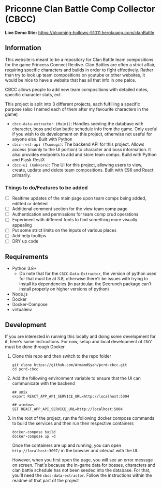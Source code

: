 # Priconne Clan Battle Comp Collector (CBCC)

**Live Demo Site:** https://blooming-hollows-51011.herokuapp.com/clanBattle 

## Information
This website is meant to be a repository for Clan Battle team compositions for the game Princess Connect Re:dive. Clan Battles are often a strict affair, requiring specific characters and builds in order to fight effectively. Rather than try to look up team compositions on youtube or other websites, it would be nice to have a website that has all that info in one palce. 

CBCC allows people to add new team compositions with detailed notes, specific character stats, ect.

This project is split into 3 different projects, each fulfilling a specific purpose (also I named each of them after my favourite characters in the game)

- `cbcc-data-extractor (Muimi)`: Handles seeding the database with character, boss and clan battle schedule info from the game. Only useful if you wish to do development on this project, otherwise not useful for anyone else. Built with Python
- `cbcc-rest-api (Tsumugi)`: The backend API for this project. Allows access (mainly to the UI portion) to character and boss information. It also provides endpoints to add and store team comps. Build with Python and Flask-RestX  
- `cbcc-ui (Kokkoro)`: The UI for this project, allowing users to view, create, update and delete team compositions. Built with ES6 and React primarily.

### Things to do/Features to be added
- [ ] Realtime updates of the main page upon team comps being added, editted or deleted
- [ ] Additional comment section for the view team comp page
- [ ] Authentication and permissions for team comp crud operations
- [ ] Experiment with different fonts to find something more visually appealing
- [ ] Put some strict limits on the inputs of various places
- [ ] Add help tooltips
- [ ] DRY up code

## Requirements

- Python 3.8+
    - Do note that for the `CBCC-Data-Extractor`, the version of python used for that must be at 3.8, otherwise there'll be issues with trying to install its dependencies (in particular, the Decrunch package can't install properly on higher versions of python)
- Node.js
- Docker
- Docker-Compose
- virtualenv  

## Development

If you are interested in running this locally and doing some development for it, here's some instructions. For now, setup and local development of `CBCC` must be done through Docker

1. Clone this repo and then switch to the repo folder
   ```
   git clone https://github.com/ArmandSyah/pcrd-cbcc.git
   cd pcrd-cbcc
   ```
2. Add the following environment variable to ensure that the UI can communicate with the backend
   ```
   ## unix
   export REACT_APP_API_SERVICE_URL=http://localhost:5004

   ## windows
   SET REACT_APP_API_SERVICE_URL=http://localhost:5004
   ```
3. In the root of the project, run the following docker compose commands to build the services and then run their respective containers
   ```
   docker-compose build
   docker-compose up -d
   ```
   Once the containers are up and running, you can open `http://localhost:3007/` in the browser and interact with the UI.

   However, when you first open the page, you will see an error message on screen. That's because the in-game data for bosses, characters and clan battle schedule has not been seeded into the database. For that, you'll need the `cbcc-data-extractor`. Follow the instructions within the readme of that part of the project